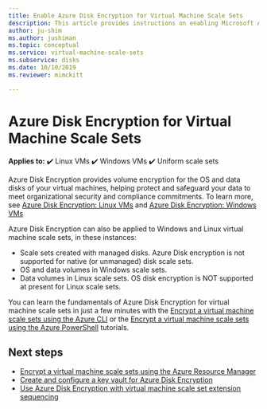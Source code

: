 ```yaml
---
title: Enable Azure Disk Encryption for Virtual Machine Scale Sets
description: This article provides instructions on enabling Microsoft Azure Disk Encryption for Virtual Machine Scale Sets
author: ju-shim
ms.author: jushiman
ms.topic: conceptual
ms.service: virtual-machine-scale-sets
ms.subservice: disks
ms.date: 10/10/2019
ms.reviewer: mimckitt

---
```


# Azure Disk Encryption for Virtual Machine Scale Sets

**Applies to:** :heavy_check_mark: Linux VMs :heavy_check_mark: Windows VMs :heavy_check_mark: Uniform scale sets

Azure Disk Encryption provides volume encryption for the OS and data disks of your virtual machines, helping protect and safeguard your data to meet organizational security and compliance commitments. To learn more, see [Azure Disk Encryption: Linux VMs](../virtual-machines/linux/disk-encryption-overview.md) and [Azure Disk Encryption: Windows VMs](../virtual-machines/windows/disk-encryption-overview.md)  

Azure Disk Encryption can also be applied to Windows and Linux virtual machine scale sets, in these instances:
- Scale sets created with managed disks. Azure Disk encryption is not supported for native (or unmanaged) disk scale sets.
- OS and data volumes in Windows scale sets.
- Data volumes in Linux scale sets. OS disk encryption is NOT supported at present for Linux scale sets.

You can learn the fundamentals of Azure Disk Encryption for virtual machine scale sets in just a few minutes with the [Encrypt a virtual machine scale sets using the Azure CLI](disk-encryption-cli.md) or the [Encrypt a virtual machine scale sets using the Azure PowerShell](disk-encryption-powershell.md) tutorials.

## Next steps

- [Encrypt a virtual machine scale sets using the Azure Resource Manager](disk-encryption-azure-resource-manager.md)
- [Create and configure a key vault for Azure Disk Encryption](disk-encryption-key-vault.md)
- [Use Azure Disk Encryption with virtual machine scale set extension sequencing](disk-encryption-extension-sequencing.md)
